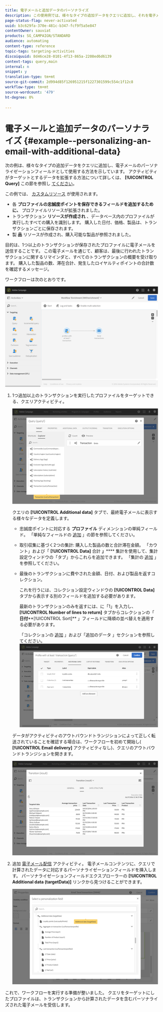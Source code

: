 ```yaml
---
title: 電子メールと追加データのパーソナライズ
description: この使用例では、様々なタイプの追加データをクエリに追加し、それを電子メールのパーソナライゼーションフィールドとして使用する方法を示します。
page-status-flag: never-activated
uuid: b3c629fa-370e-481c-b347-fcf9f5a5e847
contentOwner: sauviat
products: SG_CAMPAIGN/STANDARD
audience: automating
content-type: reference
topic-tags: targeting-activities
discoiquuid: 8d46ce28-0101-4f13-865a-2208ed6d6139
context-tags: query,main
internal: n
snippet: y
translation-type: tm+mt
source-git-commit: 2d994d85f126951215f1227301599c554c1f12c8
workflow-type: tm+mt
source-wordcount: '479'
ht-degree: 0%

---
```



# 電子メールと追加データのパーソナライズ {#example--personalizing-an-email-with-additional-data}

次の例は、様々なタイプの追加データをクエリに追加し、電子メールのパーソナライゼーションフィールドとして使用する方法を示しています。 アクティビティがターゲットとするデータを拡張する方法について詳しくは、 **[!UICONTROL Query]** この節を参照し [てください](../../automating/using/query.md#enriching-data)。

この例では、 [カスタムリソース](../../developing/using/data-model-concepts.md) が使用されます。

* 各 **プロファイルの忠誠度ポイントを保存できるフィールドを追加するために、** プロファイルリソースが拡張されました。
* トランザクション **リソースが作成され** 、データベース内のプロファイルが実行したすべての購入を識別します。 購入した日付、価格、製品は、トランザクションごとに保存されます。
* 製 **品** リソースが作成され、購入可能な製品が参照されました。

目的は、1つ以上のトランザクションが保存されたプロファイルに電子メールを送信することです。 この電子メールを通じて、顧客は、最後に行われたトランザクションに関するリマインダと、すべてのトランザクションの概要を受け取ります。 購入した製品の数、滞在合計、発生したロイヤルティポイントの合計数を確認するメッセージ。

ワークフローは次のとおりです。

![](assets/enrichment_example1.png)

1. 1つ追加以上のトランザクションを実行したプロファイルをターゲットできる、クエリアクティビティ。 [](../../automating/using/query.md)

   ![](assets/enrichment_example2.png)

   クエリの **[!UICONTROL Additional data]** タブで、最終電子メールに表示する様々なデータを定義します。

   * 忠誠度ポイントに対応する **プロファイル** ディメンションの単純フィールド。 「単純なフィールドの [追加](../../automating/using/query.md#adding-a-simple-field) 」の節を参照してください。
   * 取引収集に基づく2つの集計: 購入した製品の数と合計滞在金額。 「カウント」および「 **[!UICONTROL Data]** 合計 **」****** 集計を使用して、集計設定ウィンドウの「タブ」からこれらを追加できます。 「集計の [追加](../../automating/using/query.md#adding-an-aggregate) 」を参照してください。
   * 最後のトランザクションに費やされた金額、日付、および製品を返すコレクション。

      これを行うには、コレクション設定ウィンドウの **[!UICONTROL Data]** タブから表示する別のフィールドを追加する必要があります。

      最新のトランザクションのみを返すには、に「1」を入力し、 **[!UICONTROL Number of lines to return]** タブからコレクションの「 **日付****[!UICONTROL Sort]** 」フィールドに降順の並べ替えを適用する必要があります。

      「コレクションの [追加](../../automating/using/query.md#adding-a-collection) 」および「追加のデータ [](../../automating/using/query.md#sorting-additional-data) 」セクションを参照してください。
   ![](assets/enrichment_example4.png)

   データがアクティビティのアウトバウンドトランジションによって正しく転送されていることを確認する場合は、ワークフローを初めて開始し( **[!UICONTROL Email delivery]** アクティビティなし)、クエリのアウトバウンドトランジションを開きます。

   ![](assets/enrichment_example5.png)

1. 追加 [電子メール配信](../../automating/using/email-delivery.md) アクティビティ。 電子メールコンテンツに、クエリで計算されたデータに対応するパーソナライゼーションフィールドを挿入します。 パーソナライゼーションフィールドエクスプローラーの **[!UICONTROL Additional data (targetData)]** リンクから見つけることができます。

   ![](assets/enrichment_example3.png)

これで、ワークフローを実行する準備が整いました。 クエリをターゲットにしたプロファイルは、トランザクションから計算されたデータを含むパーソナライズされた電子メールを受信します。
